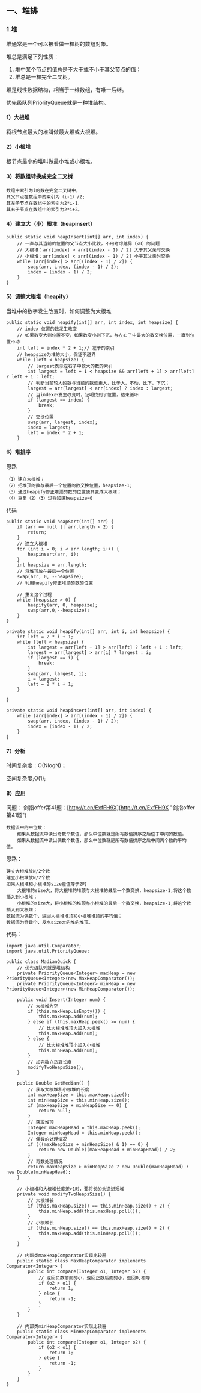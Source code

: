 ## 一、堆排 ##
### 1.堆
堆通常是一个可以被看做一棵树的数组对象。

堆总是满足下列性质：
1. 堆中某个节点的值总是不大于或不小于其父节点的值；
2. 堆总是一棵完全二叉树。

堆是线性数据结构，相当于一维数组，有唯一后继。

优先级队列PriorityQueue就是一种堆结构。
#### 1）大根堆
将根节点最大的堆叫做最大堆或大根堆。
#### 2）小根堆
根节点最小的堆叫做最小堆或小根堆。
#### 3）将数组转换成完全二叉树
	数组中索引为i的数在完全二叉树中，
	其父节点在数组中的索引为（i-1）/2;
	其左子节点在数组中的索引为2*i-1，
	其右子节点在数组中的索引为2*i+2。


#### 4）建立大（小）根堆（heapinsert）
	public static void heapInsert(int[] arr, int index) {
		// 一直与其当前的位置的父节点大小比较，不用考虑越界（<0）的问题
		// 大根堆：arr[index] > arr[(index - 1) / 2] 大于其父亲时交换
		// 小根堆：arr[index] < arr[(index - 1) / 2] 小于其父亲时交换
		while (arr[index] > arr[(index - 1) / 2]) {
			swap(arr, index, (index - 1) / 2);
			index = (index - 1) / 2;
		}
	}

#### 5）调整大根堆（heapify）
当堆中的数字发生改变时，如何调整为大根堆

	public static void heapify(int[] arr, int index, int heapsize) {
		// index 位置的数发生改变
		// 如果数变大则位置不变，如果数变小则下沉，与左右子中最大的数交换位置，一直到位置不动
		int left = index * 2 + 1;// 左子的索引
		// heapsize为堆的大小，保证不越界
		while (left < heapsize) {
			// largest表示左右子中较大的数的索引
			int largest = left + 1 < heapsize && arr[left + 1] > arr[left] ? left + 1 : left;
			// 判断当前较大的数与当前的数谁更大，比子大，不动，比下，下沉；
			largest = arr[largest] < arr[index] ? index : largest;
			// 当index不发生改变时，证明找到了位置，结束循环
			if (largest == index) {
				break;
			}
			// 交换位置
			swap(arr, largest, index);
			index = largest;
			left = index * 2 + 1;
		}

#### 6）堆排序
思路

	（1）建立大根堆；	
	（2）把堆顶的数与最后一个位置的数交换位置，heapsize-1;
	（3）通过heapify修正堆顶的数的位置使其变成大根堆；
	（4）重复（2）（3）过程知道heapsize=0

代码

	public static void heapSort(int[] arr) {
		if (arr == null || arr.length < 2) {
			return;
		}
		// 建立大根堆
		for (int i = 0; i < arr.length; i++) {
			heapinsert(arr, i);
		}
		int heapsize = arr.length;
		// 将堆顶放在最后一个位置
		swap(arr, 0, --heapsize);
		// 利用heapify修正堆顶的数的位置

		// 重复这个过程
		while (heapsize > 0) {
			heapify(arr, 0, heapsize);
			swap(arr,0,--heapsize);
		}
	}

	private static void heapify(int[] arr, int i, int heapsize) {
		int left = 2 * i + 1;
		while (left < heapsize) {
			int largest = arr[left + 1] > arr[left] ? left + 1 : left;
			largest = arr[largest] > arr[i] ? largest : i;
			if (largest == i) {
				break;
			}
			swap(arr, largest, i);
			i = largest;
			left = 2 * i + 1;
		}

	}

	private static void heapinsert(int[] arr, int index) {
		while (arr[index] > arr[(index - 1) / 2]) {
			swap(arr, index, (index - 1) / 2);
			index = (index - 1) / 2;
		}
	}

#### 7）分析

时间复杂度：O(NlogN)；

空间复杂度;O(1);

#### 8）应用

问题：
剑指offer第41题：[http://t.cn/ExfFH9X](http://t.cn/ExfFH9X "剑指offer第41题")
	
	数据流中的中位数：
		如果从数据流中读出奇数个数值，那么中位数就是所有数值排序之后位于中间的数值。
		如果从数据流中读出偶数个数值，那么中位数就是所有数值排序之后中间两个数的平均值。



思路：
	
	建立大根堆放N/2个数
	建立小根堆放N/2个数
	如果大根堆和小根堆的size差值等于2时
		大根堆的size大，将大根堆的堆顶与大根堆的最后一个数交换，heapsize-1,将这个数插入到小根堆；
		小根堆的size大，将小根堆的堆顶与小根堆的最后一个数交换，heapsize-1,将这个数插入到大根堆；
	数据流为偶数个，返回大根堆堆顶和小根堆堆顶的平均值；
	数据流为奇数个，反水size大的堆的堆顶。

代码：
	
	import java.util.Comparator;
	import java.util.PriorityQueue;
	
	public class MadianQuick {
		// 优先级队列就是堆结构
		private PriorityQueue<Integer> maxHeap = new PriorityQueue<Integer>(new MaxHeapComparator());
		private PriorityQueue<Integer> minHeap = new PriorityQueue<Integer>(new MinHeapComparator());
	
		public void Insert(Integer num) {
			// 大根堆为空
			if (this.maxHeap.isEmpty()) {
				this.maxHeap.add(num);
			} else if (this.maxHeap.peek() >= num) {
				// 比大根堆堆顶大加入大根堆
				this.maxHeap.add(num);
			} else {
				// 比大根堆堆顶小加入小根堆
				this.minHeap.add(num);
			}
			// 加完数立马算长度
			modifyTwoHeapsSize();
		}
	
		public Double GetMedian() {
			// 获取大根堆和小根堆的长度
			int maxHeapSize = this.maxHeap.size();
			int minHeapSize = this.minHeap.size();
			if (maxHeapSize + minHeapSize == 0) {
				return null;
			}
			// 获取堆顶
			Integer maxHeapHead = this.maxHeap.peek();
			Integer minHeapHead = this.minHeap.peek();
			// 偶数的处理情况
			if (((maxHeapSize + minHeapSize) & 1) == 0) {
				return new Double((maxHeapHead + minHeapHead)) / 2;
			}
			// 奇数处理情况
			return maxHeapSize > minHeapSize ? new Double(maxHeapHead) : new Double(minHeapHead);
		}
	
		// 小根堆和大根堆长度差>1时，要将长的头送进短堆
		private void modifyTwoHeapsSize() {
			// 大根堆长
			if (this.maxHeap.size() == this.minHeap.size() + 2) {
				this.minHeap.add(this.maxHeap.poll());
			}
			// 小根堆长
			if (this.minHeap.size() == this.maxHeap.size() + 2) {
				this.maxHeap.add(this.minHeap.poll());
			}
		}
	
		// 内部类maxHeapComparator实现比较器
		public static class MaxHeapComparator implements Comparator<Integer> {
			public int compare(Integer o1, Integer o2) {
				// 返回负数前面的小，返回正数后面的小，返回0,相等
				if (o2 > o1) {
					return 1;
				} else {
					return -1;
				}	
			}
		}
	
		// 内部类minHeapComparator实现比较器
		public static class MinHeapComparator implements Comparator<Integer> {
			public int compare(Integer o1, Integer o2) {
				if (o2 < o1) {
					return 1;
				} else {
					return -1;
				}
			}
		}
	}
	



